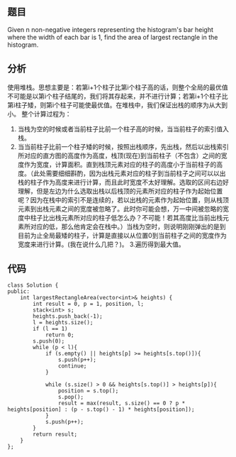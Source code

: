 ## 题目

Given n non-negative integers representing the histogram's bar height where the width of each bar is 1, find the area of largest rectangle in the histogram.

## 分析

使用堆栈。思想主要是：若第i+1个柱子比第i个柱子高的话，则整个全局的最优值不可能是以第i个柱子结尾的，我们将其存起来，并不进行计算；若第i+1个柱子比第i柱子矮，则第i个柱子可能使最优值。在堆栈中，我们保证出栈的顺序为从大到小。 整个计算过程为：
1. 当栈为空的时候或者当前柱子比前一个柱子高的时候，当当前柱子的索引值入栈。
2. 当当前柱子比前一个柱子矮的时候，按照出栈顺序，先出栈，然后以出栈索引所对应的直方图的高度作为高度，栈顶(现在)到当前柱子（不包含）之间的宽度作为宽度，计算面积。直到栈顶元素对应的柱子的高度小于当前柱子的高度。（此处需要细细斟酌，因为出栈元素对应的柱子到当前柱子之间可以以出栈的柱子作为高度来进行计算，而且此时宽度不太好理解。选取的区间右边好理解，但是左边为什么选取出栈以后栈顶的元素所对应的柱子作为起始位置呢？因为在栈中的索引不是连续的，若以出栈的元素作为起始位置，则从栈顶元素到出栈元素之间的宽度被忽略了。此时你可能会想，万一中间被忽略的宽度中柱子比出栈元素所对应的柱子低怎么办？不可能！若其高度比当前出栈元素所对应的低，那么他肯定会在栈中。）当栈为空时，则说明刚刚弹出的是到目前为止全局最矮的柱子，计算是直接以从位置0到当前柱子之间的宽度作为宽度来进行计算。(我在说什么几把？)。
3.遍历得到最大值。

## 代码

```
class Solution {
public:
    int largestRectangleArea(vector<int>& heights) {
        int result = 0, p = 1, position, l;
        stack<int> s;
        heights.push_back(-1);
        l = heights.size();
        if (l == 1)
            return 0;
        s.push(0);
        while (p < l){
            if (s.empty() || heights[p] >= heights[s.top()]){
                s.push(p++);
                continue;
            }
            
            while (s.size() > 0 && heights[s.top()] > heights[p]){
                position = s.top();
                s.pop();
                result = max(result, s.size() == 0 ? p * heights[position] : (p - s.top() - 1) * heights[position]);
            }
            s.push(p++);
        }
        return result;
    }
};
```